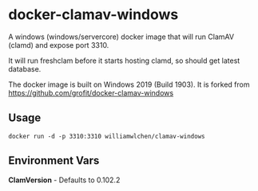# docker-clamav-windows

A windows (windows/servercore) docker image that will run ClamAV (clamd) and expose port 3310.

It will run freshclam before it starts hosting clamd, so should get latest database.

The docker image is built on Windows 2019 (Build 1903). It is forked from https://github.com/grofit/docker-clamav-windows

## Usage

```
docker run -d -p 3310:3310 williamwlchen/clamav-windows
```

## Environment Vars

**ClamVersion** - Defaults to 0.102.2
